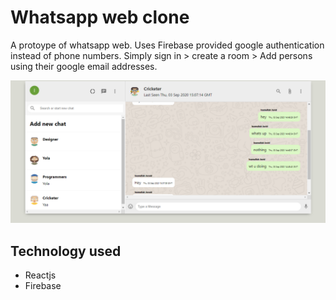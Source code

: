# Whatsapp web clone

A protoype of whatsapp web. Uses Firebase provided google authentication instead of phone numbers. Simply sign in > create a room > Add persons using their google email addresses.

![Whatsapp Web](https://github.com/inamullah-handoo/whatsappweb-clone/blob/master/screenshot.png)

## Technology used

-   Reactjs
-   Firebase
